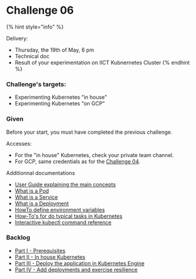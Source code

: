 # Challenge 06



{% hint style="info" %}


Delivery:

* Thursday, the 19th of May, 6 pm
* Technical doc
* Result of your experimentation on IICT Kubnernetes Cluster
{% endhint %}

### Challenge's targets:

* Experimenting Kubernetes "in house"
* Experimenting Kubernetes "on GCP"

### Given

Before your start, you must have completed the previous challenge.

Accesses:

* For the "in house" Kubernetes, check your private team channel.
* For GCP, same credentials as for the [Challenge 04](../challenge-04/c4-tutorial/#get-gcp-coupon).

Additionnal documentations

* [User Guide explaining the main concepts](https://kubernetes.io/docs/user-guide/)
* [What is a Pod](https://kubernetes.io/docs/concepts/workloads/pods/pod/)
* [What is a Service](https://kubernetes.io/docs/concepts/services-networking/service/)
* [What is a Deployment](https://kubernetes.io/docs/concepts/workloads/controllers/deployment/)
* [HowTo define environment variables](https://kubernetes.io/docs/tasks/configure-pod-container/define-environment-variable-container/)
* [How-To's for do typical tasks in Kubernetes](https://kubernetes.io/docs/tasks/)
* [Interactive kubectl command reference](https://kubernetes.io/docs/reference/generated/kubectl/kubectl-commands)

### Backlog

* [Part I - Prerequisites](c6-part-i-prerequisites.md)
* [Part II - In house Kubernetes](c6-part-ii-in-house-kubernetes.md)
* [Part III - Deploy the application in Kubernetes Engine](c6-part-iii-deploy-the-application-in-kubernetes-engine.md)
* [Part IV - Add deployments and exercise resilience](c6-part-iv-add-deployments-and-exercise-resilience.md)
